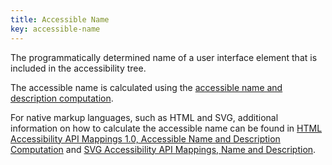 ```yaml
---
title: Accessible Name
key: accessible-name
---
```


The programmatically determined name of a user interface element that is included in the accessibility tree.

The accessible name is calculated using the [accessible name and description computation](https://www.w3.org/TR/accname).

For native markup languages, such as HTML and SVG, additional information on how to calculate the accessible name can be found in [HTML Accessibility API Mappings 1.0, Accessible Name and Description Computation](https://www.w3.org/TR/html-aam/#accessible-name-and-description-computation) and [SVG Accessibility API Mappings, Name and Description](https://www.w3.org/TR/svg-aam/#mapping_additional).
